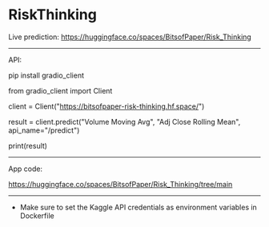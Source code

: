 # RiskThinking

Live prediction:
https://huggingface.co/spaces/BitsofPaper/Risk_Thinking

--------------------------------------------------------------------------------------------
API:

pip install gradio_client

from gradio_client import Client

client = Client("https://bitsofpaper-risk-thinking.hf.space/")

result = client.predict("Volume Moving Avg", "Adj Close Rolling Mean", api_name="/predict")

print(result)

--------------------------------------------------------------------------------------------
App code:

https://huggingface.co/spaces/BitsofPaper/Risk_Thinking/tree/main


--------------------------------------------------------------------------------------------
* Make sure to set the Kaggle API credentials as environment variables in Dockerfile
